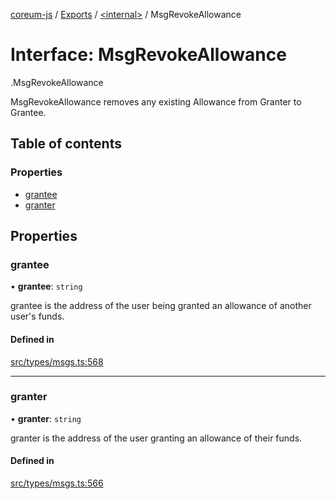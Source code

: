 [coreum-js](../README.md) / [Exports](../modules.md) / [<internal\>](../modules/internal_.md) / MsgRevokeAllowance

# Interface: MsgRevokeAllowance

[<internal>](../modules/internal_.md).MsgRevokeAllowance

MsgRevokeAllowance removes any existing Allowance from Granter to Grantee.

## Table of contents

### Properties

- [grantee](internal_.MsgRevokeAllowance.md#grantee)
- [granter](internal_.MsgRevokeAllowance.md#granter)

## Properties

### grantee

• **grantee**: `string`

grantee is the address of the user being granted an allowance of another user's funds.

#### Defined in

[src/types/msgs.ts:568](https://github.com/PyramydLabs/coreum-js/blob/37d165f/src/types/msgs.ts#L568)

___

### granter

• **granter**: `string`

granter is the address of the user granting an allowance of their funds.

#### Defined in

[src/types/msgs.ts:566](https://github.com/PyramydLabs/coreum-js/blob/37d165f/src/types/msgs.ts#L566)
